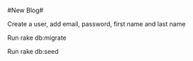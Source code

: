 #New Blog#

Create a user, add email, password, first name and last name

Run rake db:migrate

Run rake db:seed